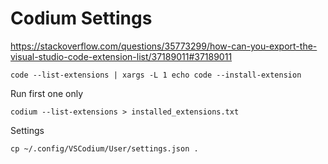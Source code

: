 # Codium Settings

https://stackoverflow.com/questions/35773299/how-can-you-export-the-visual-studio-code-extension-list/37189011#37189011

```
code --list-extensions | xargs -L 1 echo code --install-extension
```

Run first one only

```
codium --list-extensions > installed_extensions.txt
```

Settings

```shell
cp ~/.config/VSCodium/User/settings.json .
```

